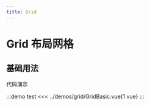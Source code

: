 ```yaml
---
title: Grid
---
```


# Grid 布局网格

## 基础用法

代码演示

:::demo test
<<< ../demos/grid/GridBasic.vue{1 vue}
:::